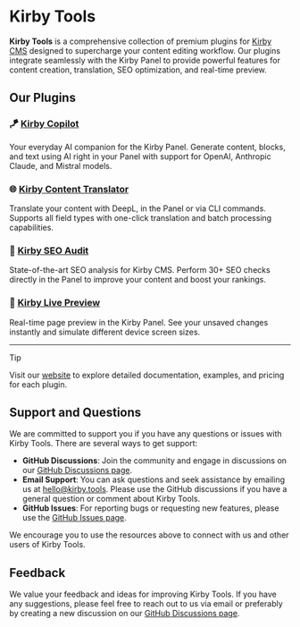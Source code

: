 # Kirby Tools

**Kirby Tools** is a comprehensive collection of premium plugins for [Kirby CMS](https://getkirby.com) designed to supercharge your content editing workflow. Our plugins integrate seamlessly with the Kirby Panel to provide powerful features for content creation, translation, SEO optimization, and real-time preview.

## Our Plugins

### 🪁 [Kirby Copilot](https://kirby.tools/copilot)

Your everyday AI companion for the Kirby Panel. Generate content, blocks, and text using AI right in your Panel with support for OpenAI, Anthropic Claude, and Mistral models.

### 🌐 [Kirby Content Translator](https://kirby.tools/content-translator)

Translate your content with DeepL, in the Panel or via CLI commands. Supports all field types with one-click translation and batch processing capabilities.

### 🏃 [Kirby SEO Audit](https://kirby.tools/seo-audit)

State-of-the-art SEO analysis for Kirby CMS. Perform 30+ SEO checks directly in the Panel to improve your content and boost your rankings.

### 🪩 [Kirby Live Preview](https://kirby.tools/live-preview)

Real-time page preview in the Kirby Panel. See your unsaved changes instantly and simulate different device screen sizes.

---

> [!TIP]
> Visit our [website](https://kirby.tools) to explore detailed documentation, examples, and pricing for each plugin.

## Support and Questions

We are committed to support you if you have any questions or issues with Kirby Tools. There are several ways to get support:

- **GitHub Discussions**: Join the community and engage in discussions on our [GitHub Discussions page](https://github.com/kirby-tools/community/discussions).
- **Email Support**: You can ask questions and seek assistance by emailing us at [hello@kirby.tools](mailto:hello@kirby.tools). Please use the GitHub discussions if you have a general question or comment about Kirby Tools.
- **GitHub Issues**: For reporting bugs or requesting new features, please use the [GitHub Issues page](https://github.com/kirby-tools/community/issues).

We encourage you to use the resources above to connect with us and other users of Kirby Tools.

## Feedback

We value your feedback and ideas for improving Kirby Tools. If you have any suggestions, please feel free to reach out to us via email or preferably by creating a new discussion on our [GitHub Discussions page](https://github.com/kirby-tools/community/discussions).
